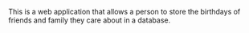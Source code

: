 This is a web application that allows a person to store the birthdays of friends and family they care about in a database.